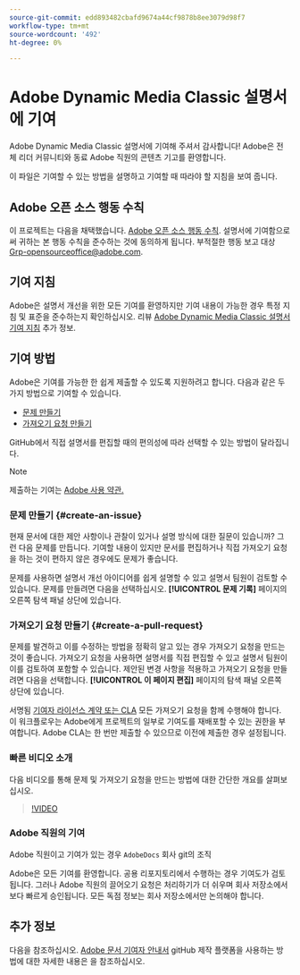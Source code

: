 ```yaml
---
source-git-commit: edd893482cbafd9674a44cf9878b8ee3079d98f7
workflow-type: tm+mt
source-wordcount: '492'
ht-degree: 0%

---
```

# Adobe Dynamic Media Classic 설명서에 기여

Adobe Dynamic Media Classic 설명서에 기여해 주셔서 감사합니다! Adobe은 전체 리더 커뮤니티와 동료 Adobe 직원의 콘텐츠 기고를 환영합니다.

이 파일은 기여할 수 있는 방법을 설명하고 기여할 때 따라야 할 지침을 보여 줍니다.

## Adobe 오픈 소스 행동 수칙

이 프로젝트는 다음을 채택했습니다. [Adobe 오픈 소스 행동 수칙](code-of-conduct.md). 설명서에 기여함으로써 귀하는 본 행동 수칙을 준수하는 것에 동의하게 됩니다. 부적절한 행동 보고 대상 [Grp-opensourceoffice@adobe.com](mailto:Grp-opensourceoffice@adobe.com).

## 기여 지침

Adobe은 설명서 개선을 위한 모든 기여를 환영하지만 기여 내용이 가능한 경우 특정 지침 및 표준을 준수하는지 확인하십시오. 리뷰 [Adobe Dynamic Media Classic 설명서 기여 지침](guidelines.md) 추가 정보.

## 기여 방법

Adobe은 기여를 가능한 한 쉽게 제출할 수 있도록 지원하려고 합니다. 다음과 같은 두 가지 방법으로 기여할 수 있습니다.

* [문제 만들기](#create-an-issue)
* [가져오기 요청 만들기](#create-a-pull-request)

GitHub에서 직접 설명서를 편집할 때의 편의성에 따라 선택할 수 있는 방법이 달라집니다.

>[!NOTE]
>
>제출하는 기여는 [Adobe 사용 약관.](https://www.adobe.com/legal/terms.html)

### 문제 만들기 {#create-an-issue}

현재 문서에 대한 제안 사항이나 관찰이 있거나 설명 방식에 대한 질문이 있습니까? 그런 다음 문제를 만듭니다. 기여할 내용이 있지만 문서를 편집하거나 직접 가져오기 요청을 하는 것이 편하지 않은 경우에도 문제가 좋습니다.

문제를 사용하면 설명서 개선 아이디어를 쉽게 설명할 수 있고 설명서 팀원이 검토할 수 있습니다. 문제를 만들려면 다음을 선택하십시오. **[!UICONTROL 문제 기록]** 페이지의 오른쪽 탐색 패널 상단에 있습니다.

### 가져오기 요청 만들기 {#create-a-pull-request}

문제를 발견하고 이를 수정하는 방법을 정확히 알고 있는 경우 가져오기 요청을 만드는 것이 좋습니다. 가져오기 요청을 사용하면 설명서를 직접 편집할 수 있고 설명서 팀원이 이를 검토하여 포함할 수 있습니다. 제안된 변경 사항을 적용하고 가져오기 요청을 만들려면 다음을 선택합니다. **[!UICONTROL 이 페이지 편집]** 페이지의 탐색 패널 오른쪽 상단에 있습니다.

서명됨 [기여자 라이선스 계약 또는 CLA](https://opensource.adobe.com/cla.html) 모든 가져오기 요청을 함께 수행해야 합니다. 이 워크플로우는 Adobe에게 프로젝트의 일부로 기여도를 재배포할 수 있는 권한을 부여합니다. Adobe CLA는 한 번만 제출할 수 있으므로 이전에 제출한 경우 설정됩니다.

### 빠른 비디오 소개

다음 비디오를 통해 문제 및 가져오기 요청을 만드는 방법에 대한 간단한 개요를 살펴보십시오.

>[!VIDEO](https://video.tv.adobe.com/v/27069)

### Adobe 직원의 기여

Adobe 직원이고 기여가 있는 경우 `AdobeDocs` 회사 git의 조직

Adobe은 모든 기여를 환영합니다. 공용 리포지토리에서 수행하는 경우 기여도가 검토됩니다. 그러나 Adobe 직원의 끌어오기 요청은 처리하기가 더 쉬우며 회사 저장소에서 보다 빠르게 승인됩니다. 모든 독점 정보는 회사 저장소에서만 논의해야 합니다.

## 추가 정보

다음을 참조하십시오. [Adobe 문서 기여자 안내서](https://experienceleague.adobe.com/ko/docs/contributor/contributor-guide/introduction) gitHub 제작 플랫폼을 사용하는 방법에 대한 자세한 내용은 을 참조하십시오.
